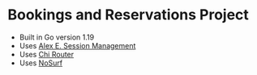 # Bookings and Reservations Project

- Built in Go version 1.19
- Uses [Alex E. Session Management](https://github.com/alexedwards/scs/v2)
- Uses [Chi Router](https://github.com/go-chi/chi/v5) 
- Uses [NoSurf](https://github.com/justinas/nosurf)
